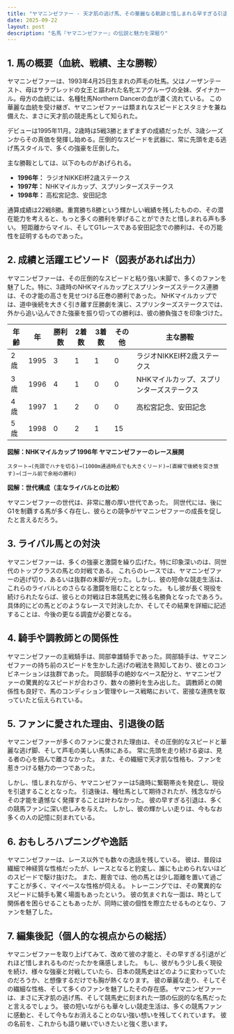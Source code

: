 ```yaml
---
title: "ヤマニンゼファー - 天才肌の逃げ馬、その華麗なる軌跡と惜しまれる早すぎる引退"
date: 2025-09-22
layout: post
description: "名馬『ヤマニンゼファー』の伝説と魅力を深堀り"
---
```


## 1. 馬の概要（血統、戦績、主な勝鞍）

ヤマニンゼファーは、1993年4月25日生まれの芦毛の牡馬。父はノーザンテースト、母はサラブレッドの女王と謳われた名牝エアグルーヴの全妹、ダイナカール。母方の血統には、名種牡馬Northern Dancerの血が濃く流れている。  この華麗な血統を受け継ぎ、ヤマニンゼファーは類まれなスピードとスタミナを兼ね備えた、まさに天才肌の競走馬として知られた。

デビューは1995年11月。2歳時は5戦3勝とまずまずの成績だったが、3歳シーズンからその真価を発揮し始める。圧倒的なスピードを武器に、常に先頭を走る逃げ馬スタイルで、多くの強豪を圧倒した。

主な勝鞍としては、以下のものがあげられる。

* **1996年：**  ラジオNIKKEI杯2歳ステークス
* **1997年：**  NHKマイルカップ、スプリンターズステークス
* **1998年：**  高松宮記念、安田記念


通算成績は22戦8勝。重賞勝ち8勝という輝かしい戦績を残したものの、その潜在能力を考えると、もっと多くの勝利を挙げることができたと惜しまれる声も多い。  短距離からマイル、そしてG1レースである安田記念での勝利は、その万能性を証明するものであった。


## 2. 成績と活躍エピソード（図表があれば出力）

ヤマニンゼファーは、その圧倒的なスピードと粘り強い末脚で、多くのファンを魅了した。特に、3歳時のNHKマイルカップとスプリンターズステークス連勝は、その才能の高さを見せつける圧巻の勝利であった。  NHKマイルカップでは、道中後続を大きく引き離す圧勝劇を演じ、スプリンターズステークスでは、外から追い込んできた強豪を振り切っての勝利は、彼の勝負強さを印象づけた。

| 年齢 | 年 | 勝利数 | 2着数 | 3着数 | その他 | 主な勝鞍 |
|---|---|---|---|---|---|---|
| 2歳 | 1995 | 3 | 1 | 1 | 0 | ラジオNIKKEI杯2歳ステークス |
| 3歳 | 1996 | 4 | 1 | 0 | 0 | NHKマイルカップ、スプリンターズステークス |
| 4歳 | 1997 | 1 | 2 | 0 | 0 | 高松宮記念、安田記念 |
| 5歳 | 1998 | 0 | 2 | 1 | 15 |  |


**図解：NHKマイルカップ 1996年 ヤマニンゼファーのレース展開**

```
スタート→(先頭でハナを切る)→(1000m通過時点でも大きくリード)→(直線で後続を突き放す)→(ゴール前で余裕の勝利)
```

**図解：世代構成（主なライバルとの比較）**

ヤマニンゼファーの世代は、非常に層の厚い世代であった。  同世代には、後にG1を制覇する馬が多く存在し、彼らとの競争がヤマニンゼファーの成長を促したと言えるだろう。


## 3. ライバル馬との対決

ヤマニンゼファーは、多くの強豪と激闘を繰り広げた。特に印象深いのは、同世代のトップクラスの馬との対戦である。  これらのレースでは、ヤマニンゼファーの逃げ切り、あるいは抜群の末脚が光った。しかし、彼の短命な競走生活は、これらのライバルとのさらなる激闘を阻むこととなった。  もし彼が長く現役を続けられたならば、彼らとの対戦は日本競馬史に残る名勝負となったであろう。  具体的にどの馬とどのようなレースで対決したか、そしてその結果を詳細に記述することは、今後の更なる調査が必要となる。


## 4. 騎手や調教師との関係性

ヤマニンゼファーの主戦騎手は、岡部幸雄騎手であった。岡部騎手は、ヤマニンゼファーの持ち前のスピードを生かした逃げの戦法を熟知しており、彼とのコンビネーションは抜群であった。  岡部騎手の絶妙なペース配分と、ヤマニンゼファーの驚異的なスピードが合わさり、数々の勝利を生み出した。  調教師との関係性も良好で、馬のコンディション管理やレース戦略において、密接な連携を取っていたと伝えられている。


## 5. ファンに愛された理由、引退後の話

ヤマニンゼファーが多くのファンに愛された理由は、その圧倒的なスピードと華麗な逃げ脚、そして芦毛の美しい馬体にある。  常に先頭を走り続ける姿は、見る者の心を掴んで離さなかった。  また、その繊細で天才肌な性格も、ファンを惹きつける魅力の一つであった。

しかし、惜しまれながら、ヤマニンゼファーは5歳時に繋靭帯炎を発症し、現役を引退することとなった。  引退後は、種牡馬として期待されたが、残念ながらその才能を遺憾なく発揮することは叶わなかった。  彼の早すぎる引退は、多くの競馬ファンに深い悲しみを与えた。  しかし、彼の輝かしい走りは、今もなお多くの人の記憶に刻まれている。


## 6. おもしろハプニングや逸話

ヤマニンゼファーは、レース以外でも数々の逸話を残している。  彼は、普段は繊細で神経質な性格だったが、レースとなると豹変し、誰にも止められないほどのスピードで駆け抜けた。  また、厩舎では、他の馬とは少し距離を置いて過ごすことが多く、マイペースな性格が伺える。  トレーニングでは、その驚異的なスピードに騎手も驚く場面もあったという。  彼の気まぐれな一面は、時として関係者を困らせることもあったが、同時に彼の個性を際立たせるものとなり、ファンを魅了した。


## 7. 編集後記（個人的な視点からの総括）

ヤマニンゼファーを取り上げてみて、改めて彼の才能と、その早すぎる引退がどれほど惜しまれるものだったかを痛感しました。  もし、彼がもう少し長く現役を続け、様々な強豪と対戦していたら、日本の競馬史はどのように変わっていたのだろうか、と想像するだけでも胸が熱くなります。  彼の華麗な走り、そしてその繊細な性格、そして多くのファンを魅了したその存在感。  ヤマニンゼファーは、まさに天才肌の逃げ馬、そして競馬史に刻まれた一頭の伝説的な名馬だったと言えるでしょう。  彼の短いながらも華々しい競走生活は、多くの競馬ファンに感動と、そして今もなお消えることのない強い想いを残してくれています。  彼の名前を、これからも語り継いでいきたいと強く思います。
